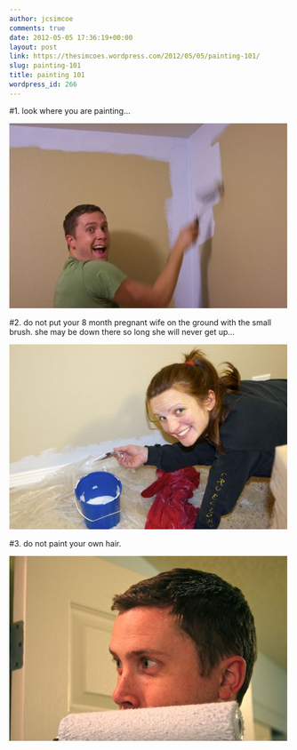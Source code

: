 ```yaml
---
author: jcsimcoe
comments: true
date: 2012-05-05 17:36:19+00:00
layout: post
link: https://thesimcoes.wordpress.com/2012/05/05/painting-101/
slug: painting-101
title: painting 101
wordpress_id: 266
---
```


#1. look where you are painting…




![](/public/assets/tumblr_m3f3q0h2yG1qb8l8q.jpg)




#2. do not put your 8 month pregnant wife on the ground with the small brush. she may be down there so long she will never get up…




![](/public/assets/tumblr_m3f3s6Z2JQ1qb8l8q.jpg)




#3. do not paint your own hair.




![](/public/assets/tumblr_m3f3uho9iV1qb8l8q.jpg)
